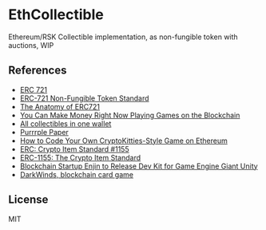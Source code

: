 # EthCollectible

Ethereum/RSK Collectible implementation, as non-fungible token with auctions, WIP

## References

- [ERC 721](http://erc721.org/)
- [ERC-721 Non-Fungible Token Standard](https://github.com/ethereum/EIPs/blob/master/EIPS/eip-721.md)
- [The Anatomy of ERC721](https://medium.com/crypto-currently/the-anatomy-of-erc721-e9db77abfc24)
- [You Can Make Money Right Now Playing Games on the Blockchain](https://media.consensys.net/you-can-make-money-right-now-playing-games-on-the-blockchain-4fd151dd7360)
- [All collectibles in one wallet](https://lumiwallet.com/collect)
- [Purrrple Paper](https://lumiwallet.com/lumi_collect_purrrple_paper.pdf)
- [How to Code Your Own CryptoKitties-Style Game on Ethereum](https://medium.com/loom-network/how-to-code-your-own-cryptokitties-style-game-on-ethereum-7c8ac86a4eb3)
- [ERC: Crypto Item Standard #1155](https://github.com/ethereum/EIPs/issues/1155)
- [ERC-1155: The Crypto Item Standard](https://blog.enjincoin.io/erc-1155-the-crypto-item-standard-ac9cf1c5a226)
- [Blockchain Startup Enjin to Release Dev Kit for Game Engine Giant Unity](https://cointelegraph.com/news/blockchain-startup-enjin-to-release-dev-kit-for-game-engine-giant-unity)
- [DarkWinds, blockchain card game](https://playdarkwinds.com/)

## License

MIT

